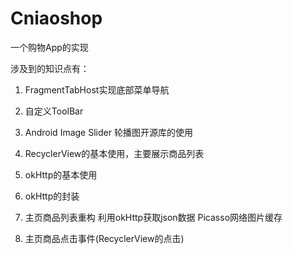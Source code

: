 # Cniaoshop

一个购物App的实现

涉及到的知识点有：

1. FragmentTabHost实现底部菜单导航

2. 自定义ToolBar

3. Android Image Slider 轮播图开源库的使用

4. RecyclerView的基本使用，主要展示商品列表

5. okHttp的基本使用 

6. okHttp的封装

6. 主页商品列表重构 利用okHttp获取json数据 Picasso网络图片缓存

7. 主页商品点击事件(RecyclerView的点击)

